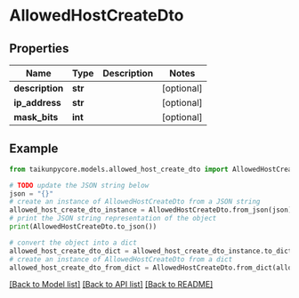 # AllowedHostCreateDto


## Properties

Name | Type | Description | Notes
------------ | ------------- | ------------- | -------------
**description** | **str** |  | [optional] 
**ip_address** | **str** |  | [optional] 
**mask_bits** | **int** |  | [optional] 

## Example

```python
from taikunpycore.models.allowed_host_create_dto import AllowedHostCreateDto

# TODO update the JSON string below
json = "{}"
# create an instance of AllowedHostCreateDto from a JSON string
allowed_host_create_dto_instance = AllowedHostCreateDto.from_json(json)
# print the JSON string representation of the object
print(AllowedHostCreateDto.to_json())

# convert the object into a dict
allowed_host_create_dto_dict = allowed_host_create_dto_instance.to_dict()
# create an instance of AllowedHostCreateDto from a dict
allowed_host_create_dto_from_dict = AllowedHostCreateDto.from_dict(allowed_host_create_dto_dict)
```
[[Back to Model list]](../README.md#documentation-for-models) [[Back to API list]](../README.md#documentation-for-api-endpoints) [[Back to README]](../README.md)



